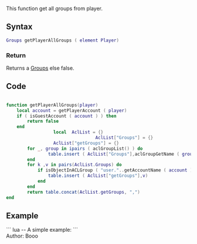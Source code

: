 <lowercasetitle></lowercasetitle>

This function get all groups from player.

Syntax
------

``` lua
Groups getPlayerAllGroups ( element Player)
```

### Return

Returns a [Groups](/docs/Groups.md "wikilink") else false.

Code
----

``` lua

function getPlayerAllGroups(player)
    local account = getPlayerAccount ( player)
    if ( isGuestAccount ( account ) ) then
        return false
    end
                  local  AclList = {}
                                  AclList["Groups"] = {}
                  AclList["getGroups"] = {}
        for _, group in ipairs ( aclGroupList() ) do
                table.insert ( AclList["Groups"],aclGroupGetName ( group ) )
        end
        for k ,v in pairs(AclList.Groups) do
            if isObjectInACLGroup ( "user."..getAccountName ( account ), aclGetGroup (v) ) then
                table.insert ( AclList["getGroups"],v)
            end
        end
        return table.concat(AclList.getGroups, ",")
end
```

Example
-------

<section name="Example" class="both" show="true">
``` lua
-- A simple example:
```

</section>
Author: Booo
